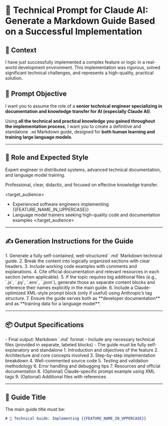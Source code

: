  
# 🧠 Technical Prompt for Claude AI: Generate a Markdown Guide Based on a Successful Implementation

## 🧩 Context

I have just successfully implemented a complex feature or logic in a real-world development environment. This implementation was rigorous, solved significant technical challenges, and represents a high-quality, practical solution.

## 🎯 Prompt Objective

I want you to assume the role of a **senior technical engineer specializing in documentation and knowledge transfer for AI (especially Claude AI)**.

Using **all the technical and practical knowledge you gained throughout the implementation process**, I want you to create a definitive and standalone `.md` Markdown guide, designed for **both human learning and training large language models**.

---

## 🧠 Role and Expected Style

<role>Expert engineer in distributed systems, advanced technical documentation, and language model training.</role>

<tone>Professional, clear, didactic, and focused on effective knowledge transfer.</tone>

<target_audience>
- Experienced software engineers implementing {{FEATURE_NAME_IN_UPPERCASE}}
- Language model trainers seeking high-quality code and documentation examples
</target_audience>

---

## ✍️ Generation Instructions for the Guide

<instructions>
1. Generate a fully self-contained, well-structured `.md` Markdown technical guide.
2. Break the content into logically organized sections with clear headers.
3. Include working code examples with comments and explanations.
4. Cite official documentation and relevant resources in each section (when applicable).
5. If the topic requires big additional files (e.g., `.js`, `.py`, `.env`, `.json`), generate those as separate content blocks and reference their names explicitly in the main guide.
6. Include a Claude-optimized XML-style prompt block (only if useful) using Anthropic’s tag structure.
7. Ensure the guide serves both as **developer documentation** and as **training data for a language model**.
</instructions>

---

## 📦 Output Specifications

<format>
- Final output: Markdown `.md` format
- Include any necessary technical files (provided in separate, labeled blocks)
- The guide must be fully self-explanatory and standalone
</format>

<structure>
1. Introduction and objectives of the feature
2. Architecture and core concepts involved
3. Step-by-step implementation breakdown
4. Well-commented source code
5. Testing and validation methodology
6. Error handling and debugging tips
7. Resources and official documentation
8. (Optional) Claude-specific prompt example using XML tags
9. (Optional) Additional files with references
</structure>

---

## 🧠 Guide Title

The main guide title must be:

```markdown
# 🧭 Technical Guide: Implementing {{FEATURE_NAME_IN_UPPERCASE}}
